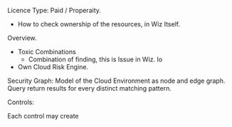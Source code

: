 
Licence Type: Paid / Properaity.

- How to check ownership of the resources, in Wiz Itself. 

Overview.
-  Toxic Combinations
	- Combination of finding, this is Issue in Wiz. Io
- Own Cloud Risk Engine.


Security Graph: Model of the Cloud Environment as node and edge graph. Query return results for every distinct matching pattern.

Controls: 


Each control may create 